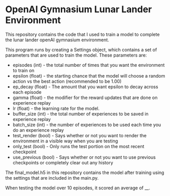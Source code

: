# OpenAI Gymnasium Lunar Lander Environment

This repository contains the code that I used to train a model to complete the lunar lander openAI gymnasium environment.

This program runs by creating a Settings object, which contains a set of parameters that are used to train the model. These parameters are:
- episodes (int) - the total number of times that you want the environment to train on 
- epsilon (float) - the starting chance that the model will choose a random action vs the best action (recommended to be 1.00)
- ep_decay (float) - The amount that you want epsilon to decay across each episode
- gamma (float) - the modifier for the reward updates that are done on experience replay
- lr (float) - the learning rate for the model.  
- buffer_size (int) - the total number of experiences to be saved in experience replay 
- batch_size (int) - the number of experiences to be used each time you do an experience replay
- test_render (bool) - Says whether or not you want to render the environment in a visible way when you are testing 
- only_test (bool) - Only runs the test portion on the most recent checkpoint
- use_previous (bool) - Says whether or not you want to use previous checkpoints or completely clear out any history

The final_model.h5 in this repository contains the model after training using the settings that are included in the main.py.

When testing the model over 10 episodes, it scored an average of __. 

